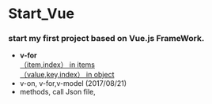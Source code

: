 # Start_Vue
### start my first project based on Vue.js FrameWork. 
* **v-for**<br/>
 [（item,index） in items](http://jsbin.com/wojicux/edit?html,js,output)<br/>
 [（value,key,index） in object](http://jsbin.com/xeqahal/edit?html,js,output)<br/>
* v-on, v-for,v-model (2017/08/21)
* methods, call Json file,
